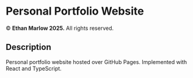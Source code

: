 # Personal Portfolio Website

&copy; **Ethan Marlow 2025.** All rights reserved.

## Description
Personal portfolio website hosted over GitHub Pages. Implemented with React and TypeScript.
